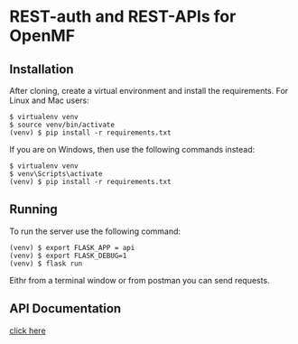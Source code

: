 REST-auth and REST-APIs for OpenMF
=========

Installation
------------

After cloning, create a virtual environment and install the requirements. For Linux and Mac users:

    $ virtualenv venv
    $ source venv/bin/activate
    (venv) $ pip install -r requirements.txt

If you are on Windows, then use the following commands instead:

    $ virtualenv venv
    $ venv\Scripts\activate
    (venv) $ pip install -r requirements.txt

Running
-------

To run the server use the following command:

    (venv) $ export FLASK_APP = api
    (venv) $ export FLASK_DEBUG=1
    (venv) $ flask run

Eithr from a terminal window or from postman you can send requests.

API Documentation
-----------------
[click here](https://github.com/shivanshu1333/My-GSoC-Proposals/blob/master/GSoC'20-SCoReLab-OpenMF.pdf)